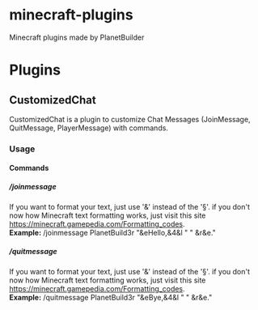 # minecraft-plugins
Minecraft plugins made by PlanetBuilder


# Plugins

## CustomizedChat
CustomizedChat is a plugin to  customize Chat Messages (JoinMessage, QuitMessage, PlayerMessage) with commands.

### Usage

#### Commands

##### /joinmessage <player> <prefix> <suffix>  
If you want to format your text, just use '&' instead of the '§'. if you don't now how Minecraft text formatting works, just visit this site https://minecraft.gamepedia.com/Formatting_codes.  
__Example:__ /joinmessage PlanetBuild3r "&eHello,&4&l " " &r&e."

##### /quitmessage <player> <prefix> <suffix>  
If you want to format your text, just use '&' instead of the '§'. if you don't now how Minecraft text formatting works, just visit this site https://minecraft.gamepedia.com/Formatting_codes.  
__Example:__ /quitmessage PlanetBuild3r "&eBye,&4&l " " &r&e."
